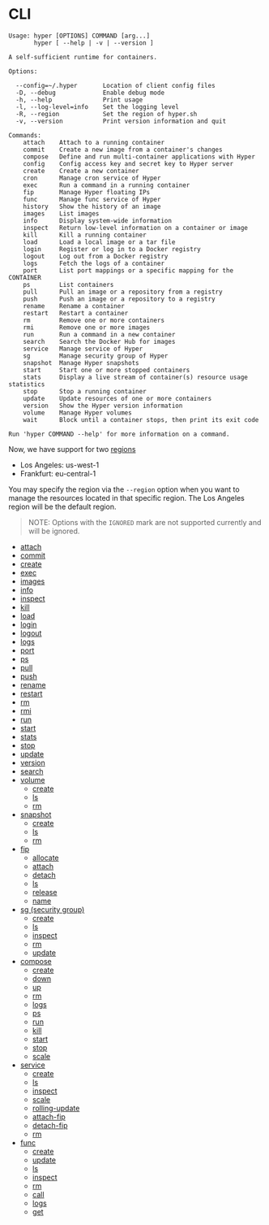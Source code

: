 # CLI

```
Usage: hyper [OPTIONS] COMMAND [arg...]
       hyper [ --help | -v | --version ]

A self-sufficient runtime for containers.

Options:

  --config=~/.hyper       Location of client config files
  -D, --debug             Enable debug mode
  -h, --help              Print usage
  -l, --log-level=info    Set the logging level
  -R, --region            Set the region of hyper.sh
  -v, --version           Print version information and quit

Commands:
    attach    Attach to a running container
    commit    Create a new image from a container's changes
    compose   Define and run multi-container applications with Hyper
    config    Config access key and secret key to Hyper server
    create    Create a new container
    cron      Manage cron service of Hyper
    exec      Run a command in a running container
    fip       Manage Hyper floating IPs
    func      Manage func service of Hyper
    history   Show the history of an image
    images    List images
    info      Display system-wide information
    inspect   Return low-level information on a container or image
    kill      Kill a running container
    load      Load a local image or a tar file
    login     Register or log in to a Docker registry
    logout    Log out from a Docker registry
    logs      Fetch the logs of a container
    port      List port mappings or a specific mapping for the CONTAINER
    ps        List containers
    pull      Pull an image or a repository from a registry
    push      Push an image or a repository to a registry
    rename    Rename a container
    restart   Restart a container
    rm        Remove one or more containers
    rmi       Remove one or more images
    run       Run a command in a new container
    search    Search the Docker Hub for images
    service   Manage service of Hyper
    sg        Manage security group of Hyper
    snapshot  Manage Hyper snapshots
    start     Start one or more stopped containers
    stats     Display a live stream of container(s) resource usage statistics
    stop      Stop a running container
    update    Update resources of one or more containers
    version   Show the Hyper version information
    volume    Manage Hyper volumes
    wait      Block until a container stops, then print its exit code

Run 'hyper COMMAND --help' for more information on a command.
```

Now, we have support for two [regions](../../Introduction/region.md)
- Los Angeles: us-west-1
- Frankfurt: eu-central-1

You may specify the region via the `--region` option when you want to manage the resources located in that specific region. The Los Angeles region will be the default region.

> NOTE: Options with the `IGNORED` mark are not supported currently and will be ignored.

- [attach](./attach.md)
- [commit](./commit.md)
- [create](./create.md)
- [exec](./exec.md)
- [images](./images.md)
- [info](./info.md)
- [inspect](./inspect.md)
- [kill](./kill.md)
- [load](./load.md)
- [login](./login.md)
- [logout](./logout.md)
- [logs](./logs.md)
- [port](./port.md)
- [ps](./ps.md)
- [pull](./pull.md)
- [push](./push.md)
- [rename](./rename.md)
- [restart](./restart.md)
- [rm](./rm.md)
- [rmi](./rmi.md)
- [run](./run.md)
- [start](./start.md)
- [stats](./stats.md)
- [stop](./stop.md)
- [update](./update.md)
- [version](./version.md)
- [search](./search.md)
- [volume](./Volume/index.md)
	- [create](./Volume/create.md)
	- [ls](./Volume/ls.md)
	- [rm](./Volume/rm.md)
- [snapshot](./Snapshot/index.md)
	- [create](./Snapshot/create.md)
	- [ls](./Snapshot/ls.md)
	- [rm](./Snapshot/rm.md)
- [fip](./FIP/index.md)
	- [allocate](./FIP/allocate.md)
	- [attach](./FIP/attach.md)
	- [detach](./FIP/detach.md)
	- [ls](./FIP/ls.md)
	- [release](./FIP/release.md)
	- [name](./FIP/name.md)
- [sg (security group)](./SG/index.md)
	- [create](./SG/create.md)
	- [ls](./SG/ls.md)
	- [inspect](./SG/inspect.md)
	- [rm](./SG/rm.md)
	- [update](./SG/update.md)
- [compose](./Compose/index.md)
	- [create](./Compose/create.md)
	- [down](./Compose/down.md)
	- [up](./Compose/up.md)
	- [rm](./Compose/rm.md)
	- [logs](./Compose/logs.md)
	- [ps](./Compose/ps.md)
	- [run](./Compose/run.md)
	- [kill](./Compose/kill.md)
	- [start](./Compose/start.md)
	- [stop](./Compose/stop.md)
	- [scale](./Compose/scale.md)
- [service](./Service/index.md)
	- [create](./Service/create.md)
	- [ls](./Service/ls.md)
	- [inspect](./Service/inspect.md)
	- [scale](./Service/scale.md)
	- [rolling-update](./Service/rolling_update.md)
	- [attach-fip](./Service/attach_fip.md)
	- [detach-fip](./Service/detach_fip.md)
	- [rm](./Service/rm.md)
- [func](./Func/index.md)
	- [create](./Func/create.md)
	- [update](./Func/update.md)
	- [ls](./Func/ls.md)
	- [inspect](./Func/inspect.md)
	- [rm](./Func/rm.md)
	- [call](./Func/call.md)
	- [logs](./Func/logs.md)
	- [get](./Func/get.md)
